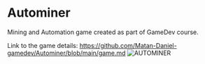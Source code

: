 # Autominer
Mining and Automation game created as part of GameDev course.

Link to the game details: https://github.com/Matan-Daniel-gamedev/Autominer/blob/main/game.md
![AUTOMINER](https://user-images.githubusercontent.com/7474985/226748833-d5a7149f-17ee-453a-8714-00c726497d42.png)
